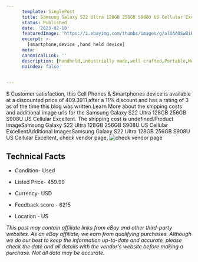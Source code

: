 ```yaml
---
      template: SinglePost
      title: Samsung Galaxy S22 Ultra 128GB 256GB S908U US Cellular Excellent
      status: Published
      date: '2023-02-10'
      featuredImage: 'https://i.ebayimg.com/thumbs/images/g/alUAAOSwBiRjnI8o/s-l225.jpg'
      excerpt: >-
        [smartphone,device ,hand held device]
      meta:
      canonicalLink: ''
      description: [handheld,industrially made,well crafted,Portable,Mobile,Compact,Convenient,Lightweight,Maneuverable,Man-portable,Miniature,Carriable,Hand-held,Light,Holdable,Transportable,Mobile device,Pocket-sized,On-the-go,Wireless,Cordless,Compact size,Convenient size, smartphone,device ,hand held device]
      noindex: false

        
---
```

$
    Customer satisfaction, this Cell Phones & Smartphones device is available at a discounted price of 409.3911 after a 11% discount and has a rating of 3 as of the time this blog was written.Learn More about the shipping costs and additional image urls for the Samsung Galaxy S22 Ultra 128GB 256GB S908U US Cellular Excellent. The shipping cost is undefined.Product ImageSamsung Galaxy S22 Ultra 128GB 256GB S908U US Cellular ExcellentAdditional ImagesSamsung Galaxy S22 Ultra 128GB 256GB S908U US Cellular Excellent, check vendor page, ![check vendor page](https://origin-galleryplus.ebayimg.com/ws/web/285078137760_2_0_1/225x225.jpg,https://origin-galleryplus.ebayimg.com/ws/web/285078137760_3_0_1/225x225.jpg,https://origin-galleryplus.ebayimg.com/ws/web/285078137760_4_0_1/225x225.jpg,https://origin-galleryplus.ebayimg.com/ws/web/285078137760_5_0_1/225x225.jpg)
    
    

 ## Technical Facts 



     
      

 - Condition- Used 


      

 - Listed Price- 459.99 


      

 - Currency- USD 


      

 - Feedback score - 6215 


      

 - Location - US 


      
      

 *_This post may contain affiliate links from eBay and other third-party websites. As an eBay affiliate, we earn from qualifying purchases. Although we do our best to keep the information up-to-date and accurate, please check the date and all details with the vendor's website before making a purchase. Not all data may be accurate._*



    
    
    
    
    